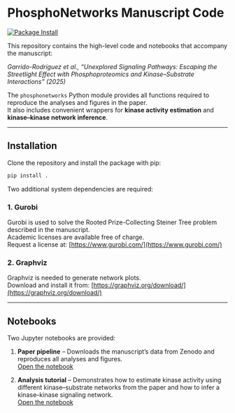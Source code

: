 # PhosphoNetworks Manuscript Code
[![Package Install](https://github.com/saezlab/phosphonetworks/actions/workflows/package-install.yml/badge.svg)](https://github.com/saezlab/phosphonetworks/actions/workflows/package-install.yml)

This repository contains the high-level code and notebooks that accompany the manuscript:  

*Garrido-Rodriguez et al., “Unexplored Signaling Pathways: Escaping the Streetlight Effect with Phosphoproteomics and Kinase–Substrate Interactions” (2025)*

The `phosphonetworks` Python module provides all functions required to reproduce the analyses and figures in the paper.  
It also includes convenient wrappers for **kinase activity estimation** and **kinase–kinase network inference**.

---

## Installation

Clone the repository and install the package with pip:

```bash
pip install .
```

Two additional system dependencies are required:

### 1. Gurobi
Gurobi is used to solve the Rooted Prize-Collecting Steiner Tree problem described in the manuscript.  
Academic licenses are available free of charge.  
Request a license at: [https://www.gurobi.com/](https://www.gurobi.com/)

### 2. Graphviz
Graphviz is needed to generate network plots.  
Download and install it from: [https://graphviz.org/download/](https://graphviz.org/download/)

---

## Notebooks

Two Jupyter notebooks are provided:

1. **Paper pipeline** – Downloads the manuscript’s data from Zenodo and reproduces all analyses and figures.  
   [Open the notebook](./paper_pipeline.ipynb)

2. **Analysis tutorial** – Demonstrates how to estimate kinase activity using different kinase–substrate networks from the paper and how to infer a kinase–kinase signaling network.  
   [Open the notebook](./analysis_tutorial.ipynb)